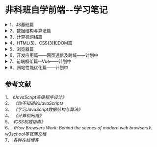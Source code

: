 # 非科班自学前端--学习笔记
<details>
<summary>1、JS基础篇</summary>
  
1.1 [对象的创建和继承](https://github.com/IamHuadong/blogs/issues/1)  
1.2 [对象的浅拷贝和深拷贝](https://github.com/IamHuadong/blogs/issues/2)  
1.3 [new的过程——手写new](https://github.com/IamHuadong/blogs/issues/3)  
1.4 [对闭包的理解（垃圾回收机制）与应用（防抖、节流）](https://github.com/IamHuadong/blogs/issues/8)   
1.5 [js的异步回调、Promise及其手写](https://github.com/IamHuadong/blogs/issues/9)  
1.6 [this的指向及其4种绑定规则 ](https://github.com/IamHuadong/blogs/issues/10)  
</details>
<details>
<summary>2、数据结构与算法篇</summary>
  
2.1 [栈和队列——2个栈实现队列](https://github.com/IamHuadong/blogs/issues/4)  
2.2 [链表——js实现链表类及其方法](https://github.com/IamHuadong/blogs/issues/5)  
2.3 排序算法——[冒泡排序](https://github.com/IamHuadong/blogs/issues/6) | [归并排序](https://github.com/IamHuadong/blogs/issues/11) | [快速排序](https://github.com/IamHuadong/blogs/issues/7)  
2.4 [二叉树、堆的一些概念](https://github.com/IamHuadong/blogs/issues/12)  
2.5 [二叉树类的创建及前、中、后续遍历](https://github.com/IamHuadong/blogs/issues/13)  
</details>
<details>
<summary>3、计算机网络篇</summary>
  
3.1 [计算机网络的体系结构及其各层的作用](https://github.com/IamHuadong/blogs/issues/14)  
3.2 [网络层要点](https://github.com/IamHuadong/blogs/issues/15)  
3.3 [运输层要点](https://github.com/IamHuadong/blogs/issues/16)  
3.4 [应用层要点](https://github.com/IamHuadong/blogs/issues/17)  
3.5 [应用层协议——HTTP/1.0、1.1及2.0](https://github.com/IamHuadong/blogs/issues/18)  
3.6 [密码体制及应用——HTTPS](https://github.com/IamHuadong/blogs/issues/19)  
</details>
<details>
<summary>4、HTML(5)、CSS(3)和DOM篇</summary>
  
4.1 [HTML元素类型+CSS样式关联方式](https://github.com/IamHuadong/blogs/issues/20)  
4.2 [选择器及样式优先级](https://github.com/IamHuadong/blogs/issues/21)  
4.3 [文本行、浮动和定位](https://github.com/IamHuadong/blogs/issues/22)  
4.4 [display: none, visibility: hidden 和 opacity: 0](https://github.com/IamHuadong/blogs/issues/23)  
4.5 [HTML5新特性](https://github.com/IamHuadong/blogs/issues/24)  
4.6 [CSS新特性](https://github.com/IamHuadong/blogs/issues/25)  
4.7 [DOM事件](https://github.com/IamHuadong/blogs/issues/26)  
</details>
<details>
<summary>5、浏览器篇</summary>

5.1 [浏览器的组成](https://github.com/IamHuadong/blogs/issues/27)  
5.2 [渲染引擎（浏览器内核）工作原理——重排、重绘](https://github.com/IamHuadong/blogs/issues/28)  
5.3 [JS引擎执行原理——事件循环Event Loop](https://github.com/IamHuadong/blogs/issues/29)  
5.4 [浏览器缓存——强缓存和协商缓存](https://github.com/IamHuadong/blogs/issues/30)  
5.4 [浏览器内存泄漏](https://github.com/IamHuadong/blogs/issues/25)  
5.5 [浏览器输入url过程](https://github.com/IamHuadong/blogs/issues/25)  
</details>
<details>
<summary>6、开发应用篇——网页通信及跨域——计划中</summary>
   
. [图片的懒加载和预加载](https://github.com/IamHuadong/blogs/issues/25)  
. [Ajax原理、同源策略及跨域（iframe）](https://github.com/IamHuadong/blogs/issues/25)  
. [服务端推送Comet和Web Sockets——长轮询和短轮询](https://github.com/IamHuadong/blogs/issues/25)  
. [Web数据存储——sessionStorage和localStorage](https://github.com/IamHuadong/blogs/issues/25)  
. [用户身份识别——cookie、session和token](https://github.com/IamHuadong/blogs/issues/25)  
. [页面登录——MySQL+node.js](https://github.com/IamHuadong/blogs/issues/25)  
. [Web安全防范——XSS与CSRF](https://github.com/IamHuadong/blogs/issues/25)  
. [前后端交互——restful](https://github.com/IamHuadong/blogs/issues/25)  
</details>
<details>
<summary>7、前端框架篇--Vue——计划中</summary>
   
</details>
<details>
<summary>8、网站性能优化篇——计划中</summary>
   
</details>

## 参考文献
1、 *《JavaScript高级程序设计》*  
2、 *《你不知道的JavaScript》*  
3、 *《学习JavaScript数据结构与算法》*   
4、 *《计算机网络》*  
5、 *《CSS权威指南》*  
6、 *《How Browsers Work: Behind the scenes of modern web browsers》、w3school等官网文档*  
7、 *各种在线博客*
